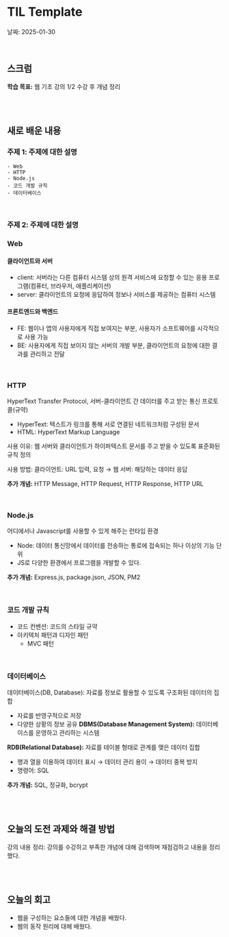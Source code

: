 # TIL Template
날짜: 2025-01-30

<br/>

## 스크럼
**학습 목표:** 웹 기초 강의 1/2 수강 후 개념 정리

<br/>
<br/>

## 새로 배운 내용
### 주제 1: 주제에 대한 설명
````
- Web
- HTTP
- Node.js
- 코드 개발 규칙
- 데이터베이스
````

<br/>

### 주제 2: 주제에 대한 설명
### Web
#### 클라이언트와 서버
- client: 서버라는 다른 컴퓨터 시스템 상의 원격 서비스에 요청할 수 있는 응용 프로그램(컴퓨터, 브라우저, 애플리케이션)
- server: 클라이언트의 요청에 응답하여 정보나 서비스를 제공하는 컴퓨터 시스템

#### 프론트엔드와 백엔드
- FE: 웹이나 앱의 사용자에게 직접 보여지는 부분, 사용자가 소프트웨어를 시각적으로 사용 가능
- BE: 사용자에게 직접 보이지 않는 서버의 개발 부분, 클라이언트의 요청에 대한 결과를 관리하고 전달

<br/>

### HTTP
HyperText Transfer Protocol, 서버-클라이언트 간 데이터를 주고 받는 통신 프로토콜(규약)
- HyperText: 텍스트가 링크를 통해 서로 연결된 네트워크처럼 구성된 문서
- HTML: HyperText Markup Language

사용 이유: 웹 서버와 클라이언트가 하이퍼텍스트 문서를 주고 받을 수 있도록 표준화된 규칙 정의

사용 방법: 클라이언트: URL 입력, 요청 → 웹 서버: 해당하는 데이터 응답

**추가 개념:** HTTP Message, HTTP Request, HTTP Response, HTTP URL

<br/>

### Node.js
어디에서나 Javascript를 사용할 수 있게 해주는 런타임 환경
- Node: 데이터 통신망에서 데이터를 전송하는 통로에 접속되는 하나 이상의 기능 단위
- JS로 다양한 환경에서 프로그램을 개발할 수 있다.

**추가 개념:** Express.js, package.json, JSON, PM2

<br/>

### 코드 개발 규칙
- 코드 컨벤션: 코드의 스타일 규약
- 아키텍처 패턴과 디자인 패턴
    - MVC 패턴

<br/>

### 데이터베이스
데이터베이스(DB, Database): 자료를 정보로 활용할 수 있도록 구조화된 데이터의 집합
- 자료를 반영구적으로 저장
- 다양한 상황의 정보 공유
**DBMS(Database Management System):** 데이터베이스를 운영하고 관리하는 시스템

**RDB(Relational Database):** 자료를 테이블 형태로 관계를 맺은 데이터 집합
- 행과 열을 이용하여 데이터 표시 → 데이터 관리 용이 → 데이터 중복 방지
- 명령어: SQL

**추가 개념:** SQL, 정규화, bcrypt

<br/>
<br/>

## 오늘의 도전 과제와 해결 방법
강의 내용 정리: 강의를 수강하고 부족한 개념에 대해 검색하며 재점검하고 내용을 정리했다.

<br/>
<br/>

## 오늘의 회고
- 웹을 구성하는 요소들에 대한 개념을 배웠다.
- 웹의 동작 원리에 대해 배웠다.

<!-- ### 참고 자료 및 링크
- [링크 제목](URL)
- [링크 제목](URL) -->